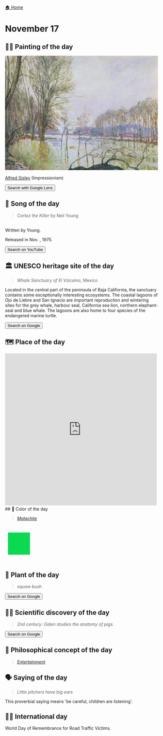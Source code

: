 
[🏠 Home](../../index.md)

# November 17

## 🧑‍🎨 Painting of the day

<img width="600" src="../img/Alfred_Sisley_6.jpg">

[Alfred Sisley](http://en.wikipedia.org/wiki/Alfred_Sisley) (Impressionism)

<button class="btn btn-success"
onclick=" window.open('https://lens.google.com/uploadbyurl?url=https://iretes.github.io/one-a-day/data/img/Alfred_Sisley_6.jpg','_blank')">
Search with Google Lens
</button>

## 🎼 Song of the day

> *Cortez the Killer*
by Neil Young

<br />Written by Young.

Released in Nov. , 1975.

<button class="btn btn-success"
onclick=" window.open('http://www.youtube.com/search?q=Cortez the Killer by Neil Young','_blank')">
Search on YouTube
</button>

## 🏛️ UNESCO heritage site of the day

> *Whale Sanctuary of El Vizcaino*, Mexico

<p>Located in the central part of the peninsula of Baja California, the sanctuary contains some exceptionally interesting ecosystems. The coastal lagoons of Ojo de Liebre and San Ignacio are important reproduction and wintering sites for the grey whale, harbour seal, California sea lion, northern elephant-seal and blue whale. The lagoons are also home to four species of the endangered marine turtle.</p>

<button class="btn btn-success"
onclick=" window.open('http://www.google.com/search?q=Whale Sanctuary of El Vizcaino','_blank')">
Search on Google
</button>

## 🗺️ Place of the day

<iframe
src="https://www.mapcrunch.com"
name="mapcrunch"
width="500"
height="500"
allowTransparency="true"
scrolling="no"
frameborder="0"
>
</iframe>
## 🎨 Color of the day

> *[Malachite](https://en.wikipedia.org/wiki/Shades_of_green#Malachite)*

<div style="color:#0BDA51; font-size: 100px;">&#9632;</div>

## 🌿 Plant of the day

> *squaw bush*

<button class="btn btn-success"
onclick=" window.open('http://www.google.com/search?q=squaw bush','_blank')">
Search on Google
</button>

## 🧑‍🔬 Scientific discovery of the day

> *2nd century: Galen studies the anatomy of pigs.*

<button class="btn btn-success"
onclick=" window.open('http://www.google.com/search?q=2nd century: Galen studies the anatomy of pigs.','_blank')">
Search on Google
</button>

## 💭 Philosophical concept of the day

> *[Entertainment](https://en.wikipedia.org/wiki/Entertainment)*

## 🗣️ Saying of the day

> *Little pitchers have big ears*

This proverbial saying means 'be careful, children are listening'.

## 🏳️‍🌈 International day

World Day of Remembrance for Road Traffic Victims.